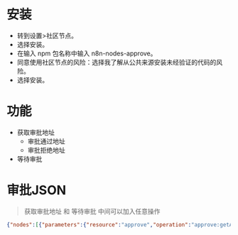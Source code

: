 # 安装
- 转到设置>社区节点。
- 选择安装。
- 在输入 npm 包名称中输入 n8n-nodes-approve。
- 同意使用社区节点的风险：选择我了解从公共来源安装未经验证的代码的风险。
- 选择安装。

# 功能
- 获取审批地址
  - 审批通过地址
  - 审批拒绝地址
- 等待审批

# 审批JSON
> 获取审批地址 和 等待审批 中间可以加入任意操作
```json
{"nodes":[{"parameters":{"resource":"approve","operation":"approve:getApproveUrl","nodeId":"9082b798-3cb8-4ab4-bf48-3050e9f9338f"},"type":"CUSTOM.approveNode","typeVersion":1,"position":[208,0],"id":"2f32a934-e2af-4181-902e-531eabec1109","name":"Approve:getApproveUrl approve"},{"parameters":{"resource":"approve","operation":"approve:waitApprove"},"type":"CUSTOM.approveNode","typeVersion":1,"position":[416,0],"id":"9082b798-3cb8-4ab4-bf48-3050e9f9338f","name":"Approve:waitApprove approve"}],"connections":{"Approve:getApproveUrl approve":{"main":[[{"node":"Approve:waitApprove approve","type":"main","index":0}]]}},"pinData":{},"meta":{"instanceId":"02b4f549b31e5afb7ac0434f27e8e1e51494096eb26622aff0d1c16686021c54"}}
```
